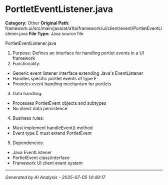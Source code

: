 # PortletEventListener.java

**Category:** Other
**Original Path:** framework.ui/src/main/java/at/a1ta/framework/ui/client/event/PortletEventListener.java
**File Type:** Java source file

PortletEventListener.java
1. Purpose: Defines an interface for handling portlet events in a UI framework
2. Functionality:
- Generic event listener interface extending Java's EventListener
- Handles specific portlet events of type E
- Provides event handling mechanism for portlets

3. Data handling:
- Processes PortletEvent objects and subtypes
- No direct data persistence

4. Business rules:
- Must implement handleEvent() method
- Event type E must extend PortletEvent

5. Dependencies:
- Java EventListener
- PortletEvent class/interface
- Framework UI client event system

---
*Generated by AI Analysis - 2025-07-05 14:49:17*
